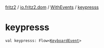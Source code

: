 [fritz2](../../index.md) / [io.fritz2.dom](../index.md) / [WithEvents](index.md) / [keypresss](./keypresss.md)

# keypresss

`val keypresss: Flow<`[`KeyboardEvent`](https://kotlinlang.org/api/latest/jvm/stdlib/org.w3c.dom.events/-keyboard-event/index.html)`>`